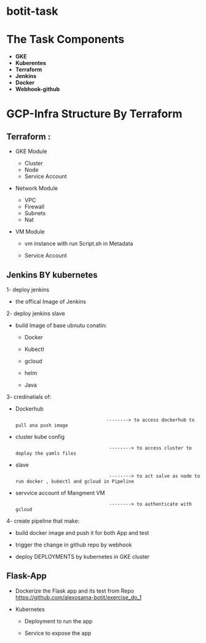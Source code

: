 # botit-task

# The Task Components
- **GKE**
- **Kuberentes**
- **Terraform**
- **Jenkins**
- **Docker**
- **Webhook-github**


# GCP-Infra Structure By Terraform


## Terraform : 

- GKE Module
  
  - Cluster
  - Node
  - Service Account

- Network Module
   
   - VPC 
   - Firewall
   - Subnets
   - Nat 
 
 - VM Module 
  
   - vm instance with run Script.sh in Metadata 
 
   - Service Account
   

## Jenkins BY kubernetes

1- deploy jenkins

  - the offical Image of Jenkins

2- deploy jenkins slave 

   - build Image of base ubnutu conatin: 
        - Docker
        
        - Kubectl 
        
        - gcloud 
        
        - helm 
        
        - Java
        
3- credinatials of:
  
   -  Dockerhub                     
  
                                           --------> to access dockerhub to pull ana push image 
   
   - cluster kube config                 
                                
                                           --------> to access cluster to deploy the yamls files
   
   - slave                                
            
                                           --------> to act salve as node to run docker , kubectl and gcloud in Pipeline
   
   - servvice account of Mangment VM  
   
                                           --------> to authenticate with gcloud 

 4- create pipeline that make:
 
 
   - build docker image and push it for both App and test 
   
   - trigger the change in github repo by webhook
 
   - deploy DEPLOYMENTS by kubernetes in GKE cluster 
   
   
## Flask-App

- Dockerize the Flask app and its test from Repo https://github.com/alexosama-botit/exercise_do_1

- Kubernetes
    
    - Deployment to run the app
    
    - Service to expose the app
    
   
 
